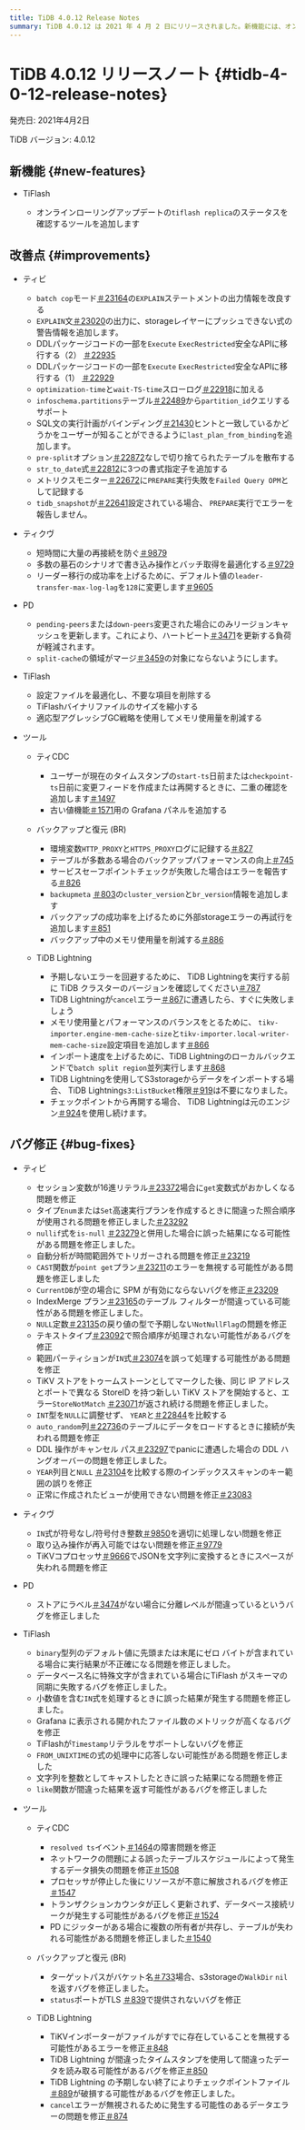 ```yaml
---
title: TiDB 4.0.12 Release Notes
summary: TiDB 4.0.12 は 2021 年 4 月 2 日にリリースされました。新機能には、オンライン ローリング アップデートの tiflash replica` の状態を確認するツールが含まれています。TiDB、TiKV、PD、 TiFlash、およびさまざまなツールに改善が加えられました。TiDB、TiKV、PD、 TiFlash、TiCDC、Backup & Restore、およびTiDB Lightningのバグ修正も実装されました。
---
```


# TiDB 4.0.12 リリースノート {#tidb-4-0-12-release-notes}

発売日: 2021年4月2日

TiDB バージョン: 4.0.12

## 新機能 {#new-features}

-   TiFlash

    -   オンラインローリングアップデートの`tiflash replica`のステータスを確認するツールを追加します

## 改善点 {#improvements}

-   ティビ

    -   `batch cop`モード[＃23164](https://github.com/pingcap/tidb/pull/23164)の`EXPLAIN`ステートメントの出力情報を改良する
    -   `EXPLAIN`文[＃23020](https://github.com/pingcap/tidb/pull/23020)の出力に、storageレイヤーにプッシュできない式の警告情報を追加します。
    -   DDLパッケージコードの一部を`Execute` `ExecRestricted`安全なAPIに移行する（2） [＃22935](https://github.com/pingcap/tidb/pull/22935)
    -   DDLパッケージコードの一部を`Execute` `ExecRestricted`安全なAPIに移行する（1） [＃22929](https://github.com/pingcap/tidb/pull/22929)
    -   `optimization-time`と`wait-TS-time`スローログ[＃22918](https://github.com/pingcap/tidb/pull/22918)に加える
    -   `infoschema.partitions`テーブル[＃22489](https://github.com/pingcap/tidb/pull/22489)から`partition_id`クエリするサポート
    -   SQL文の実行計画がバインディング[＃21430](https://github.com/pingcap/tidb/pull/21430)ヒントと一致しているかどうかをユーザーが知ることができるように`last_plan_from_binding`を追加します。
    -   `pre-split`オプション[＃22872](https://github.com/pingcap/tidb/pull/22872)なしで切り捨てられたテーブルを散布する
    -   `str_to_date`式[＃22812](https://github.com/pingcap/tidb/pull/22812)に3つの書式指定子を追加する
    -   メトリクスモニター[＃22672](https://github.com/pingcap/tidb/pull/22672)に`PREPARE`実行失敗を`Failed Query OPM`として記録する
    -   `tidb_snapshot`が[＃22641](https://github.com/pingcap/tidb/pull/22641)設定されている場合、 `PREPARE`実行でエラーを報告しません。

-   ティクヴ

    -   短時間に大量の再接続を防ぐ[＃9879](https://github.com/tikv/tikv/pull/9879)
    -   多数の墓石のシナリオで書き込み操作とバッチ取得を最適化する[＃9729](https://github.com/tikv/tikv/pull/9729)
    -   リーダー移行の成功率を上げるために、デフォルト値の`leader-transfer-max-log-lag`を`128`に変更します[＃9605](https://github.com/tikv/tikv/pull/9605)

-   PD

    -   `pending-peers`または`down-peers`変更された場合にのみリージョンキャッシュを更新します。これにより、ハートビート[＃3471](https://github.com/pingcap/pd/pull/3471)を更新する負荷が軽減されます。
    -   `split-cache`の領域がマージ[＃3459](https://github.com/pingcap/pd/pull/3459)の対象にならないようにします。

-   TiFlash

    -   設定ファイルを最適化し、不要な項目を削除する
    -   TiFlashバイナリファイルのサイズを縮小する
    -   適応型アグレッシブGC戦略を使用してメモリ使用量を削減する

-   ツール

    -   ティCDC

        -   ユーザーが現在のタイムスタンプの`start-ts`日前または`checkpoint-ts`日前に変更フィードを作成または再開するときに、二重の確認を追加します[＃1497](https://github.com/pingcap/tiflow/pull/1497)
        -   古い値機能[＃1571](https://github.com/pingcap/tiflow/pull/1571)用の Grafana パネルを追加する

    -   バックアップと復元 (BR)

        -   環境変数`HTTP_PROXY`と`HTTPS_PROXY`ログに記録する[＃827](https://github.com/pingcap/br/pull/827)
        -   テーブルが多数ある場合のバックアップパフォーマンスの向上[＃745](https://github.com/pingcap/br/pull/745)
        -   サービスセーフポイントチェックが失敗した場合はエラーを報告する[＃826](https://github.com/pingcap/br/pull/826)
        -   `backupmeta` [＃803](https://github.com/pingcap/br/pull/803)の`cluster_version`と`br_version`情報を追加します
        -   バックアップの成功率を上げるために外部storageエラーの再試行を追加します[＃851](https://github.com/pingcap/br/pull/851)
        -   バックアップ中のメモリ使用量を削減する[＃886](https://github.com/pingcap/br/pull/886)

    -   TiDB Lightning

        -   予期しないエラーを回避するために、 TiDB Lightningを実行する前に TiDB クラスターのバージョンを確認してください[＃787](https://github.com/pingcap/br/pull/787)
        -   TiDB Lightningが`cancel`エラー[＃867](https://github.com/pingcap/br/pull/867)に遭遇したら、すぐに失敗しましょう
        -   メモリ使用量とパフォーマンスのバランスをとるために、 `tikv-importer.engine-mem-cache-size`と`tikv-importer.local-writer-mem-cache-size`設定項目を追加します[＃866](https://github.com/pingcap/br/pull/866)
        -   インポート速度を上げるために、TiDB Lightningのローカルバックエンドで`batch split region`並列実行します[＃868](https://github.com/pingcap/br/pull/868)
        -   TiDB Lightningを使用してS3storageからデータをインポートする場合、 TiDB Lightning`s3:ListBucket`権限[＃919](https://github.com/pingcap/br/pull/919)は不要になりました。
        -   チェックポイントから再開する場合、 TiDB Lightningは元のエンジン[＃924](https://github.com/pingcap/br/pull/924)を使用し続けます。

## バグ修正 {#bug-fixes}

-   ティビ

    -   セッション変数が16進リテラル[＃23372](https://github.com/pingcap/tidb/pull/23372)場合に`get`変数式がおかしくなる問題を修正
    -   タイプ`Enum`または`Set`高速実行プランを作成するときに間違った照合順序が使用される問題を修正しました[＃23292](https://github.com/pingcap/tidb/pull/23292)
    -   `nullif`式を`is-null` [＃23279](https://github.com/pingcap/tidb/pull/23279)と併用した場合に誤った結果になる可能性がある問題を修正しました。
    -   自動分析が時間範囲外でトリガーされる問題を修正[＃23219](https://github.com/pingcap/tidb/pull/23219)
    -   `CAST`関数が`point get`プラン[＃23211](https://github.com/pingcap/tidb/pull/23211)のエラーを無視する可能性がある問題を修正しました
    -   `CurrentDB`が空の場合に SPM が有効にならないバグを修正[＃23209](https://github.com/pingcap/tidb/pull/23209)
    -   IndexMerge プラン[＃23165](https://github.com/pingcap/tidb/pull/23165)のテーブル フィルターが間違っている可能性がある問題を修正しました。
    -   `NULL`定数[＃23135](https://github.com/pingcap/tidb/pull/23135)の戻り値の型で予期しない`NotNullFlag`の問題を修正
    -   テキストタイプ[＃23092](https://github.com/pingcap/tidb/pull/23092)で照合順序が処理されない可能性があるバグを修正
    -   範囲パーティションが`IN`式[＃23074](https://github.com/pingcap/tidb/pull/23074)を誤って処理する可能性がある問題を修正
    -   TiKV ストアをトゥームストーンとしてマークした後、同じ IP アドレスとポートで異なる StoreID を持つ新しい TiKV ストアを開始すると、エラー`StoreNotMatch` [＃23071](https://github.com/pingcap/tidb/pull/23071)が返され続ける問題を修正しました。
    -   `INT`型を`NULL`に調整せず、 `YEAR`と[＃22844](https://github.com/pingcap/tidb/pull/22844)を比較する
    -   `auto_random`列[＃22736](https://github.com/pingcap/tidb/pull/22736)のテーブルにデータをロードするときに接続が失われる問題を修正
    -   DDL 操作がキャンセル パス[＃23297](https://github.com/pingcap/tidb/pull/23297)でpanicに遭遇した場合の DDL ハングオーバーの問題を修正しました。
    -   `YEAR`列目と`NULL` [＃23104](https://github.com/pingcap/tidb/pull/23104)を比較する際のインデックススキャンのキー範囲の誤りを修正
    -   正常に作成されたビューが使用できない問題を修正[＃23083](https://github.com/pingcap/tidb/pull/23083)

-   ティクヴ

    -   `IN`式が符号なし/符号付き整数[＃9850](https://github.com/tikv/tikv/pull/9850)を適切に処理しない問題を修正
    -   取り込み操作が再入可能ではない問題を修正[＃9779](https://github.com/tikv/tikv/pull/9779)
    -   TiKVコプロセッサ[＃9666](https://github.com/tikv/tikv/pull/9666)でJSONを文字列に変換するときにスペースが失われる問題を修正

-   PD

    -   ストアにラベル[＃3474](https://github.com/pingcap/pd/pull/3474)がない場合に分離レベルが間違っているというバグを修正しました

-   TiFlash

    -   `binary`型列のデフォルト値に先頭または末尾にゼロ バイトが含まれている場合に実行結果が不正確になる問題を修正しました。
    -   データベース名に特殊文字が含まれている場合にTiFlash がスキーマの同期に失敗するバグを修正しました。
    -   小数値を含む`IN`式を処理するときに誤った結果が発生する問題を修正しました。
    -   Grafana に表示される開かれたファイル数のメトリックが高くなるバグを修正
    -   TiFlashが`Timestamp`リテラルをサポートしないバグを修正
    -   `FROM_UNIXTIME`の式の処理中に応答しない可能性がある問題を修正しました
    -   文字列を整数としてキャストしたときに誤った結果になる問題を修正
    -   `like`関数が間違った結果を返す可能性があるバグを修正しました

-   ツール

    -   ティCDC

        -   `resolved ts`イベント[＃1464](https://github.com/pingcap/tiflow/pull/1464)の障害問題を修正
        -   ネットワークの問題による誤ったテーブルスケジュールによって発生するデータ損失の問題を修正[＃1508](https://github.com/pingcap/tiflow/pull/1508)
        -   プロセッサが停止した後にリソースが不意に解放されるバグを修正[＃1547](https://github.com/pingcap/tiflow/pull/1547)
        -   トランザクションカウンタが正しく更新されず、データベース接続リークが発生する可能性があるバグを修正[＃1524](https://github.com/pingcap/tiflow/pull/1524)
        -   PD にジッターがある場合に複数の所有者が共存し、テーブルが失われる可能性がある問題を修正しました[＃1540](https://github.com/pingcap/tiflow/pull/1540)

    -   バックアップと復元 (BR)

        -   ターゲットパスがバケット名[＃733](https://github.com/pingcap/br/pull/733)場合、s3storageの`WalkDir` `nil`を返すバグを修正しました。
        -   `status`ポートがTLS [＃839](https://github.com/pingcap/br/pull/839)で提供されないバグを修正

    -   TiDB Lightning

        -   TiKVインポーターがファイルがすでに存在していることを無視する可能性があるエラーを修正[＃848](https://github.com/pingcap/br/pull/848)
        -   TiDB Lightning が間違ったタイムスタンプを使用して間違ったデータを読み取る可能性があるバグを修正[＃850](https://github.com/pingcap/br/pull/850)
        -   TiDB Lightning の予期しない終了によりチェックポイントファイル[＃889](https://github.com/pingcap/br/pull/889)が破損する可能性があるバグを修正しました。
        -   `cancel`エラーが無視されるために発生する可能性のあるデータエラーの問題を修正[＃874](https://github.com/pingcap/br/pull/874)
